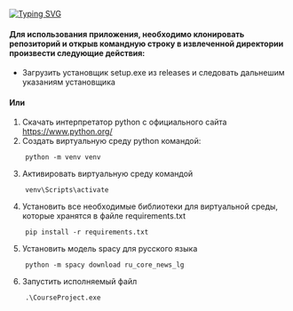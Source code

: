 [![Typing SVG](https://readme-typing-svg.demolab.com?font=Fira+Code&weight=300&size=24&pause=1000&color=8DFF51&multiline=true&random=false&width=425&height=100&lines=%D0%98%D0%B7%D0%B2%D0%BB%D0%B5%D1%87%D0%B5%D0%BD%D0%B8%D0%B5+%D0%BA%D0%BB%D1%8E%D1%87%D0%B5%D0%B2%D1%8B%D1%85+%D0%B0%D1%82%D1%80%D0%B8%D0%B1%D1%83%D1%82%D0%BE%D0%B2+;%D0%B8%D0%B7+%D1%80%D0%B5%D0%B7%D1%8E%D0%BC%D0%B5(%D1%80%D1%83%D1%81%D1%81%D0%BA%D0%B8%D0%B9))](https://git.io/typing-svg)

#### Для использования приложения, необходимо клонировать репозиторий и открыв командную строку в извлеченной директории произвести следующие действия: 

- Загрузить установщик setup.exe из releases и следовать дальнешим указаниям установщика


#### Или
1. Cкачать интерпретатор python с официального сайта https://www.python.org/
2. Создать виртуальную среду python командой:
```commandline
    python -m venv venv
```
3. Активировать виртуальную среду командой 
```commandline
    venv\Scripts\activate
```
4. Установить все необходимые библиотеки для виртуальной среды, которые хранятся
в файле requirements.txt
```commandline
    pip install -r requirements.txt
```
5. Установить модель spacy для русского языка
```commandline
    python -m spacy download ru_core_news_lg
```
6. Запустить исполняемый файл
```
    .\CourseProject.exe
```